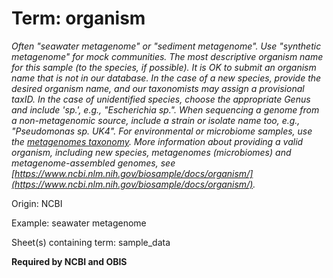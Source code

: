 # Term: organism

*Often "seawater metagenome" or "sediment metagenome". Use "synthetic metagenome" for mock communities. The most descriptive organism name for this sample (to the species, if possible). It is OK to submit an organism name that is not in our database. In the case of a new species, provide the desired organism name, and our taxonomists may assign a provisional taxID. In the case of unidentified species, choose the appropriate Genus and include 'sp.', e.g., "Escherichia sp.". When sequencing a genome from a non-metagenomic source, include a strain or isolate name too, e.g., "Pseudomonas sp. UK4". For environmental or microbiome samples, use the [metagenomes taxonomy](https://www.ncbi.nlm.nih.gov/Taxonomy/Browser/wwwtax.cgi?id=408169). More information about providing a valid organism, including new species, metagenomes (microbiomes) and metagenome-assembled genomes, see [https://www.ncbi.nlm.nih.gov/biosample/docs/organism/](https://www.ncbi.nlm.nih.gov/biosample/docs/organism/).*

Origin: NCBI

Example: seawater metagenome

Sheet(s) containing term: sample_data

**Required by NCBI and OBIS**
